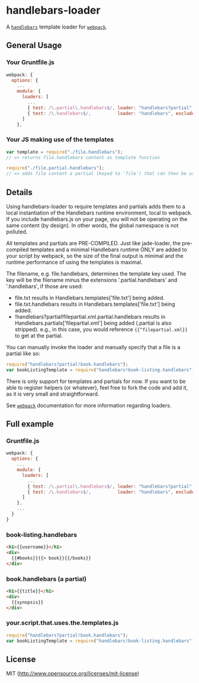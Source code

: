 # handlebars-loader

A [`handlebars`](http://handlebarsjs.com) template loader for [`webpack`](https://github.com/webpack/webpack).

## General Usage

### Your Gruntfile.js
``` javascript
webpack: {
  options: {
    ...
    module: {
      loaders: [
        ...
        { test: /\.partial\.handlebars$/, loader: "handlebars?partial" },
        { test: /\.handlebars$/,          loader: "handlebars", exclude: /\.partial\.handlebars$/ }
      ]
    },
```

### Your JS making use of the templates
``` javascript
var template = require("./file.handlebars");
// => returns file.handlebars content as template function

require("./file.partial.handlebars");
// => adds file content a partial (keyed to 'file') that can then be used in a template. Note that we don't store the return value because we are not returning a template here: just making the partial available to other templates.
```

## Details

Using handlebars-loader to require templates and partials adds them to a local instantiation of the Handlebars runtime environment, local to webpack. If you include handlebars.js on your page, you will not be operating on the same content (by design).  In other words, the global namespace is not polluted.

All templates and partials are PRE-COMPILED.  Just like jade-loader, the pre-compiled templates and a minimal Handlebars runtime ONLY are added to your script by webpack, so the size of the final output is minimal and the runtime performance of using the templates is maximal.

The filename, e.g. file.handlebars, determines the template key used. The key will be the filename minus the extensions '.partial.handlebars' and '.handlebars', if those are used:
* file.txt results in Handlebars.templates['file.txt'] being added.
* file.txt.handlebars results in Handlebars.templates['file.txt'] being added.
* !handlebars?partial!filepartial.xml.partial.handlebars results in Handlebars.partials['filepartial.xml'] being added (.partial is also stripped). e.g., in this case, you would reference `{{^filepartial.xml}}` to get at the partial.

You can manually invoke the loader and manually specify that a file is a partial like so:
```javascript
require("handlebars?partial!book.handlebars");
var bookListingTemplate = require("handlebars!book-listing.handlebars"); // this template can render using the partial above
```

There is only support for templates and partials for now.  If you want to be able to register helpers (or whatever), feel free to fork the code and add it, as it is very small and straightforward.

See [`webpack`](https://github.com/webpack/webpack) documentation for more information regarding loaders.

## Full example

### Gruntfile.js
``` javascript
webpack: {
  options: {
    ...
    module: {
      loaders: [
        ...
        { test: /\.partial\.handlebars$/, loader: "handlebars?partial" },
        { test: /\.handlebars$/,          loader: "handlebars", exclude: /\.partial\.handlebars$/ }
      ]
    },
    ...
  }
}
```

### book-listing.handlebars
```html
<h1>{{username}}</h1>
<div>
  {{#books}}{{> book}}{{/books}}
</div>
```

### book.handlebars (a partial)
```html
<h1>{{title}}</h1>
<div>
  {{synopsis}}
</div>
```

### your.script.that.uses.the.templates.js
```javascript
require("handlebars?partial!book.handlebars");
var bookListingTemplate = require("handlebars!book-listing.handlebars"); // this template can render using the partial above
```

## License

MIT (http://www.opensource.org/licenses/mit-license)